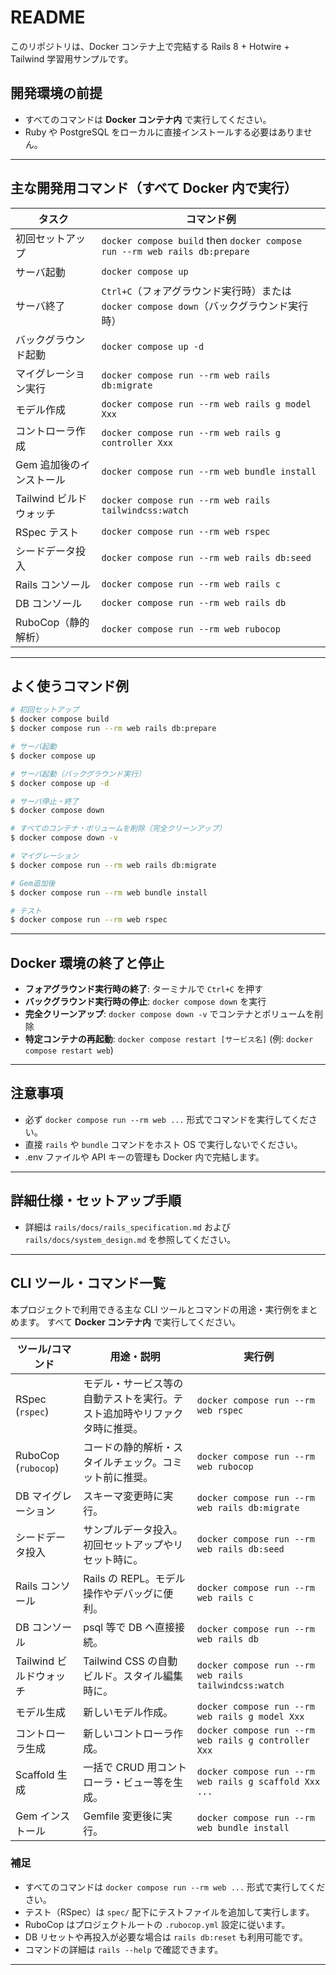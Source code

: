 # README

このリポジトリは、Docker コンテナ上で完結する Rails 8 + Hotwire + Tailwind 学習用サンプルです。

## 開発環境の前提

- すべてのコマンドは **Docker コンテナ内** で実行してください。
- Ruby や PostgreSQL をローカルに直接インストールする必要はありません。

---

## 主な開発用コマンド（すべて Docker 内で実行）

| タスク                   | コマンド例                                                                               |
| ------------------------ | ---------------------------------------------------------------------------------------- |
| 初回セットアップ         | `docker compose build` then `docker compose run --rm web rails db:prepare`               |
| サーバ起動               | `docker compose up`                                                                      |
| サーバ終了               | `Ctrl+C`（フォアグラウンド実行時）または `docker compose down`（バックグラウンド実行時） |
| バックグラウンド起動     | `docker compose up -d`                                                                   |
| マイグレーション実行     | `docker compose run --rm web rails db:migrate`                                           |
| モデル作成               | `docker compose run --rm web rails g model Xxx`                                          |
| コントローラ作成         | `docker compose run --rm web rails g controller Xxx`                                     |
| Gem 追加後のインストール | `docker compose run --rm web bundle install`                                             |
| Tailwind ビルドウォッチ  | `docker compose run --rm web rails tailwindcss:watch`                                    |
| RSpec テスト             | `docker compose run --rm web rspec`                                                      |
| シードデータ投入         | `docker compose run --rm web rails db:seed`                                              |
| Rails コンソール         | `docker compose run --rm web rails c`                                                    |
| DB コンソール            | `docker compose run --rm web rails db`                                                   |
| RuboCop（静的解析）      | `docker compose run --rm web rubocop`                                                    |

---

## よく使うコマンド例

```bash
# 初回セットアップ
$ docker compose build
$ docker compose run --rm web rails db:prepare

# サーバ起動
$ docker compose up

# サーバ起動（バックグラウンド実行）
$ docker compose up -d

# サーバ停止・終了
$ docker compose down

# すべてのコンテナ・ボリュームを削除（完全クリーンアップ）
$ docker compose down -v

# マイグレーション
$ docker compose run --rm web rails db:migrate

# Gem追加後
$ docker compose run --rm web bundle install

# テスト
$ docker compose run --rm web rspec
```

---

## Docker 環境の終了と停止

- **フォアグラウンド実行時の終了**: ターミナルで `Ctrl+C` を押す
- **バックグラウンド実行時の停止**: `docker compose down` を実行
- **完全クリーンアップ**: `docker compose down -v` でコンテナとボリュームを削除
- **特定コンテナの再起動**: `docker compose restart [サービス名]` (例: `docker compose restart web`)

---

## 注意事項

- 必ず `docker compose run --rm web ...` 形式でコマンドを実行してください。
- 直接 `rails` や `bundle` コマンドをホスト OS で実行しないでください。
- .env ファイルや API キーの管理も Docker 内で完結します。

---

## 詳細仕様・セットアップ手順

- 詳細は `rails/docs/rails_specification.md` および `rails/docs/system_design.md` を参照してください。

---

## CLI ツール・コマンド一覧

本プロジェクトで利用できる主な CLI ツールとコマンドの用途・実行例をまとめます。
すべて **Docker コンテナ内** で実行してください。

| ツール/コマンド         | 用途・説明                                                               | 実行例                                                 |
| ----------------------- | ------------------------------------------------------------------------ | ------------------------------------------------------ |
| RSpec (`rspec`)         | モデル・サービス等の自動テストを実行。テスト追加時やリファクタ時に推奨。 | `docker compose run --rm web rspec`                    |
| RuboCop (`rubocop`)     | コードの静的解析・スタイルチェック。コミット前に推奨。                   | `docker compose run --rm web rubocop`                  |
| DB マイグレーション     | スキーマ変更時に実行。                                                   | `docker compose run --rm web rails db:migrate`         |
| シードデータ投入        | サンプルデータ投入。初回セットアップやリセット時に。                     | `docker compose run --rm web rails db:seed`            |
| Rails コンソール        | Rails の REPL。モデル操作やデバッグに便利。                              | `docker compose run --rm web rails c`                  |
| DB コンソール           | psql 等で DB へ直接接続。                                                | `docker compose run --rm web rails db`                 |
| Tailwind ビルドウォッチ | Tailwind CSS の自動ビルド。スタイル編集時に。                            | `docker compose run --rm web rails tailwindcss:watch`  |
| モデル生成              | 新しいモデル作成。                                                       | `docker compose run --rm web rails g model Xxx`        |
| コントローラ生成        | 新しいコントローラ作成。                                                 | `docker compose run --rm web rails g controller Xxx`   |
| Scaffold 生成           | 一括で CRUD 用コントローラ・ビュー等を生成。                             | `docker compose run --rm web rails g scaffold Xxx ...` |
| Gem インストール        | Gemfile 変更後に実行。                                                   | `docker compose run --rm web bundle install`           |

### 補足

- すべてのコマンドは `docker compose run --rm web ...` 形式で実行してください。
- テスト（RSpec）は `spec/` 配下にテストファイルを追加して実行します。
- RuboCop はプロジェクトルートの `.rubocop.yml` 設定に従います。
- DB リセットや再投入が必要な場合は `rails db:reset` も利用可能です。
- コマンドの詳細は `rails --help` で確認できます。

---
